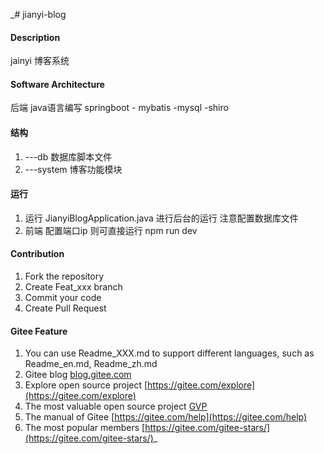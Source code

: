 _# jianyi-blog

#### Description
jainyi 博客系统

#### Software Architecture
 后端   java语言编写  springboot - mybatis -mysql -shiro

#### 结构

1.  ---db 数据库脚本文件
2.  ---system 博客功能模块

#### 运行

1.  运行 JianyiBlogApplication.java 进行后台的运行  注意配置数据库文件
2.  前端 配置端口ip 则可直接运行 npm run dev

#### Contribution

1.  Fork the repository
2.  Create Feat_xxx branch
3.  Commit your code
4.  Create Pull Request


#### Gitee Feature

1.  You can use Readme\_XXX.md to support different languages, such as Readme\_en.md, Readme\_zh.md
2.  Gitee blog [blog.gitee.com](https://blog.gitee.com)
3.  Explore open source project [https://gitee.com/explore](https://gitee.com/explore)
4.  The most valuable open source project [GVP](https://gitee.com/gvp)
5.  The manual of Gitee [https://gitee.com/help](https://gitee.com/help)
6.  The most popular members  [https://gitee.com/gitee-stars/](https://gitee.com/gitee-stars/)_
